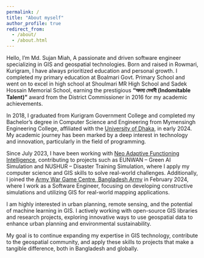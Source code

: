 ```yaml
---
permalink: /
title: "About myself"
author_profile: true
redirect_from: 
  - /about/
  - /about.html
---
```


Hello, I’m Md. Sujan Miah, A passionate and driven software engineer specializing in GIS and geospatial technologies. Born and raised in Rowmari, Kurigram, I have always prioritized education and personal growth. I completed my primary education at Boalmari Govt. Primary School and went on to excel in high school at Shoulmari MR High School and Sadek Hossain Memorial School, earning the prestigious **“অদম্য মেধাবী (Indomitable Talent)”** award from the District Commissioner in 2016 for my academic achievements.

In 2018, I graduated from Kurigram Government College and completed my Bachelor’s degree in Computer Science and Engineering from Mymensingh Engineering College, affiliated with the [University of Dhaka](https://en.wikipedia.org/wiki/University_of_Dhaka), in early 2024. My academic journey has been marked by a deep interest in technology and innovation, particularly in the field of programming.

Since July 2023, I have been working with [Neo Adaptive Functioning Intelligence](https://nafi-usa.com/), contributing to projects such as EUNWAN – Green AI Simulation and NUSHUR – Disaster Training Simulation, where I apply my computer science and GIS skills to solve real-world challenges. Additionally, I joined the  [Army War Game Centre, Bangladesh Army](https://en.wikipedia.org/wiki/ARTDOC#:~:text=Army%20War%20Game%20Centre) in February 2024, where I work as a Software Engineer, focusing on developing constructive simulations and utilizing GIS for real-world mapping applications.

I am highly interested in urban planning, remote sensing, and the potential of machine learning in GIS. I actively working with open-source GIS libraries and research projects, exploring innovative ways to use geospatial data to enhance urban planning and environmental sustainability.

My goal is to continue expanding my expertise in GIS technology, contribute to the geospatial community, and apply these skills to projects that make a tangible difference, both in Bangladesh and globally.
